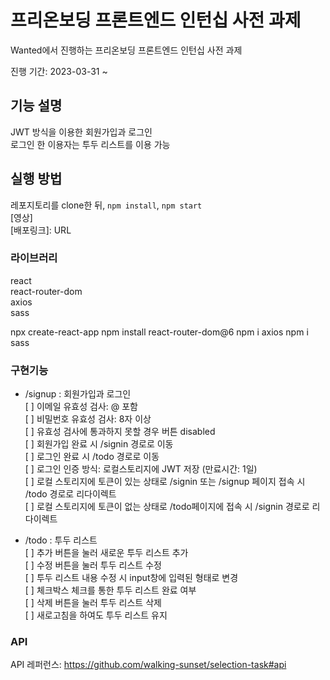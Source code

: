 # 프리온보딩 프론트엔드 인턴십 사전 과제

Wanted에서 진행하는 프리온보딩 프론트엔드 인턴십 사전 과제

진행 기간: 2023-03-31 ~

## 기능 설명

JWT 방식을 이용한 회원가입과 로그인  
로그인 한 이용자는 투두 리스트를 이용 가능

## 실행 방법

레포지토리를 clone한 뒤, `npm install`, `npm start`  
[영상]  
[배포링크]: URL

### 라이브러리

react  
react-router-dom  
axios  
sass

npx create-react-app
npm install react-router-dom@6
npm i axios
npm i sass

### 구현기능

- /signup : 회원가입과 로그인  
  [ ] 이메일 유효성 검사: @ 포함  
  [ ] 비밀번호 유효성 검사: 8자 이상  
  [ ] 유효성 검사에 통과하지 못할 경우 버튼 disabled  
  [ ] 회원가입 완료 시 /signin 경로로 이동  
  [ ] 로그인 완료 시 /todo 경로로 이동  
  [ ] 로그인 인증 방식: 로컬스토리지에 JWT 저장 (만료시간: 1일)  
  [ ] 로컬 스토리지에 토큰이 있는 상태로 /signin 또는 /signup 페이지 접속 시 /todo 경로로 리다이렉트  
  [ ] 로컬 스토리지에 토큰이 없는 상태로 /todo페이지에 접속 시 /signin 경로로 리다이렉트

- /todo : 투두 리스트  
  [ ] 추가 버튼을 눌러 새로운 투두 리스트 추가  
  [ ] 수정 버튼을 눌러 투두 리스트 수정  
  [ ] 투두 리스트 내용 수정 시 input창에 입력된 형태로 변경  
  [ ] 체크박스 체크를 통한 투두 리스트 완료 여부  
  [ ] 삭제 버튼을 눌러 투두 리스트 삭제  
  [ ] 새로고침을 하여도 투두 리스트 유지

### API

API 레퍼런스: https://github.com/walking-sunset/selection-task#api
